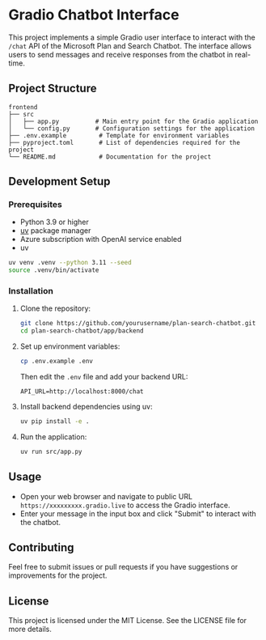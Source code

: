 # Gradio Chatbot Interface

This project implements a simple Gradio user interface to interact with the `/chat` API of the Microsoft Plan and Search Chatbot. The interface allows users to send messages and receive responses from the chatbot in real-time.

## Project Structure

```
frontend
├── src
│   ├── app.py          # Main entry point for the Gradio application
│   └── config.py       # Configuration settings for the application 
├── .env.example         # Template for environment variables
├── pyproject.toml       # List of dependencies required for the project
└── README.md            # Documentation for the project
```

## Development Setup

### Prerequisites

- Python 3.9 or higher
- [uv](https://github.com/astral-sh/uv) package manager
- Azure subscription with OpenAI service enabled
- uv
```bash
uv venv .venv --python 3.11 --seed
source .venv/bin/activate
```

### Installation

1. Clone the repository:
   ```bash
   git clone https://github.com/yourusername/plan-search-chatbot.git
   cd plan-search-chatbot/app/backend
   ```

2. Set up environment variables:
   ```bash
   cp .env.example .env
   ```
   Then edit the `.env` file and add your backend URL:
   ```
   API_URL=http://localhost:8000/chat

   ```

3. Install backend dependencies using uv:
   ```bash
   uv pip install -e .
   ```
   
4. Run the application:
   ```bash
   uv run src/app.py
   ```

## Usage

- Open your web browser and navigate to public URL `https://xxxxxxxxx.gradio.live` to access the Gradio interface.
- Enter your message in the input box and click "Submit" to interact with the chatbot.

## Contributing

Feel free to submit issues or pull requests if you have suggestions or improvements for the project.

## License

This project is licensed under the MIT License. See the LICENSE file for more details.